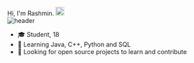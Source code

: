 Hi, I'm Rashmin. <img height="20" width="20" src="https://cdn.simpleicons.org/ubuntu/orange" /><br>
![header](https://capsule-render.vercel.app/api?type=rect&color=gradient&height=1)
- :mortar_board: Student, 18
- 🌱 Learning Java, C++, Python and SQL
- 🤔 Looking for open source projects to learn and contribute
